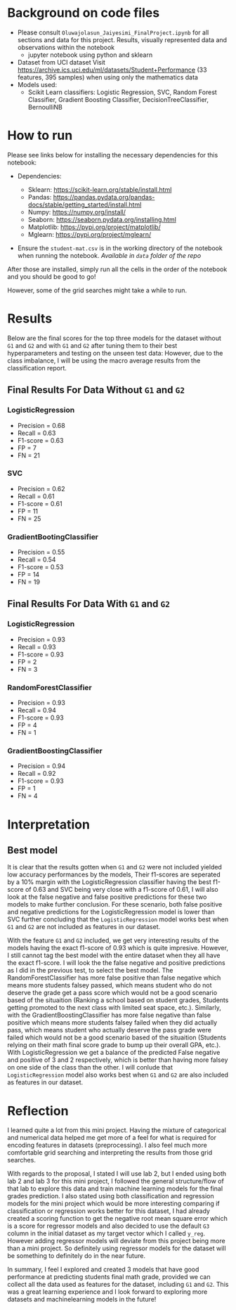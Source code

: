   # Background on code files
  - Please consult `Oluwajolasun_Jaiyesimi_FinalProject.ipynb` for all sections and data for this project. Results, visually represented data and observations within the notebook
    - jupyter notebook using python and sklearn
  - Dataset from UCI dataset Visit https://archive.ics.uci.edu/ml/datasets/Student+Performance (33 features, 395 samples) when using only the mathematics data
  - Models used:
    - Scikit Learn classifiers: Logistic Regression, SVC, Random Forest Classifier, Gradient Boosting Classifier, DecisionTreeClassifier, BernoulliNB

  # How to run
  Please see links below for installing the necessary dependencies for this notebook:
  - Dependencies:
    - Sklearn:  https://scikit-learn.org/stable/install.html
    - Pandas:   https://pandas.pydata.org/pandas-docs/stable/getting_started/install.html
    - Numpy:    https://numpy.org/install/
    - Seaborn:  https://seaborn.pydata.org/installing.html
    - Matplotlib: https://pypi.org/project/matplotlib/
    - Mglearn: https://pypi.org/project/mglearn/

  - Ensure the `student-mat.csv` is in the working directory of the notebook when running the notebook. *Available in `data` folder of the repo*
  
  After those are installed, simply run all the cells in the order of the notebook and you should be good to go!
  
  However, some of the grid searches might take a while to run.

# Results

Below are the final scores for the top three models for the dataset without `G1` and `G2` and with `G1` and `G2` after tuning them to their best hyperparameters and testing on the unseen test data:
However, due to the class imbalance, I will be using the macro average results from the classification report.

## Final Results For Data Without `G1` and `G2`
### LogisticRegression
* Precision = 0.68
* Recall = 0.63
* F1-score = 0.63
* FP = 7
* FN = 21

### SVC
* Precision = 0.62
* Recall = 0.61
* F1-score = 0.61
* FP = 11
* FN = 25

### GradientBootingClassifier
* Precision = 0.55
* Recall = 0.54
* F1-score = 0.53
* FP = 14
* FN = 19

## Final Results For Data With `G1` and `G2`
### LogisticRegression
* Precision = 0.93
* Recall = 0.93
* F1-score = 0.93
* FP = 2
* FN = 3

### RandomForestClassifier
* Precision = 0.93
* Recall = 0.94
* F1-score = 0.93
* FP = 4
* FN = 1

### GradientBoostingClassifier
* Precision = 0.94
* Recall = 0.92
* F1-score = 0.93
* FP = 1
* FN = 4

# Interpretation
## Best model
It is clear that the results gotten when `G1` and `G2` were not included yielded low accuracy performances by the models, Their f1-scores are seperated by a 10% margin with the LogisticRegression classifier having the best f1-score of 0.63 and SVC being very close with a f1-score of 0.61, I will also look at the false negative and false positive predictions for these two models to make further conclusion. For these scenario, both false positive and negative predictions for the LogisticRegression model is lower than SVC further concluding that the `LogisticRegression` model works best when `G1` and `G2` are not included as features in our dataset.

With the feature `G1` and `G2` included, we get very interesting results of the models having the exact f1-score of 0.93 which is quite impresive. However, I still cannot tag the best model with the entire dataset when they all have the exact f1-score. I will look the the false negative and positive predictions as I did in the previous test, to select the best model. The RandomForestClassifier has more false positive than false negative which means more students falsey passed, which means student who do not deserve the grade get a pass score which would not be a good scenario based of the situaition (Ranking a school based on student grades, Students getting promoted to the next class with limited seat space, etc.). Similarly, with the GradientBoostingClassifier has more false negative than false positive which means more students falsey failed when they did actually pass, which means student who actually deserve the pass grade were failed which would not be a good scenario based of the situaition (Students relying on their math final score grade to bump up their overall GPA, etc.). With LogisticRegression we get a balance of the predicted False negative and positive of 3 and 2 respectively, which is better than having more falsey on one side of the class than the other. I will conlude that `LogisticRegression` model also works best when `G1` and `G2` are also included as features in our dataset.

# Reflection
I learned quite a lot from this mini project. Having the mixture of categorical and numerical data helped me get more of a feel for what is required for encoding features in datasets (preprocessing). I also feel much more comfortable grid searching and interpreting the results from those grid searches. 

With regards to the proposal, I stated I will use lab 2, but I ended using both lab 2 and lab 3 for this mini project, I followed the general structure/flow of that lab to explore this data and train machine learning models for the final grades prediction. I also stated using both classification and regression models for the mini project which would be more interesting comparing if classification or regression works better for this dataset, I had already created a scoring function to get the negative root mean square error which is a score for regressor models and also decided to use the default `G3` column in the initial dataset as my target vector which I called `y_reg`. However adding regressor models will deviate from this project being more than a mini project. So definitely using regressor models for the dataset will be something to definitely do in the near future.

In summary, I feel I explored and created 3 models that have good performance at predicting students final math grade, provided we can collect all the data used as features for the dataset, including `G1` and `G2`. This was a great learning experience and I look forward to exploring more datasets and machinelearning models in the future!
